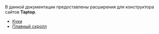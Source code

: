 В данной документации предоставлены расширения для конструктора сайтов **Taptop**.

- [Куки](/pages/cookie/cookie.md)
- [Плавный скролл](/pages/cookie/smooth-scroll.md)
